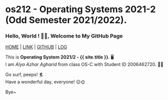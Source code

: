 # os212 - Operating Systems 2021-2 (Odd Semester 2021/2022).

### **Hello, World ! 👋😃, Welcome to My GitHub Page**  

[HOME](https://alyazharr.github.io/os212/) | [LINK](https://github.com/alyazharr/os212/blob/master/links.md) | [GITHUB](https://github.com/alyazharr) | [LOG](https://alyazharr.github.io/os212/TXT/mylog.txt)  

This is **Operating System 2021/2 - {{ site.title }}**. 🖥️  
I am _Alya Azhar Agharid_ from class OS-C with Student ID 2006462720. 👩‍🎓  

Go surf, peeps! 🏄  
Have a wonderful day, everyone! 😉🌞  
  
Bye~

